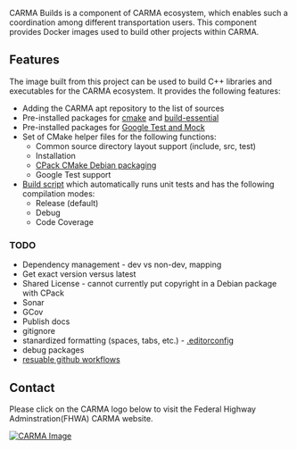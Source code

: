 CARMA Builds  is a component of CARMA ecosystem, which enables such a coordination among different transportation users. This component provides Docker images used to build other projects within CARMA.

## Features

The image built from this project can be used to build C++ libraries and executables for the CARMA ecosystem.  It provides the following features:

* Adding the CARMA apt repository to the list of sources
* Pre-installed packages for [cmake](https://cmake.org/) and [build-essential](https://packages.ubuntu.com/jammy/build-essential)
* Pre-installed packages for [Google Test and Mock](https://google.github.io/googletest/)
* Set of CMake helper files for the following functions:
  * Common source directory layout support (include, src, test)
  * Installation
  * [CPack CMake Debian packaging](https://cmake.org/cmake/help/latest/cpack_gen/deb.html)
  * Google Test support
* [Build script](scripts/build_script.sh) which automatically runs unit tests and has the following compilation modes:
  * Release (default)
  * Debug
  * Code Coverage

### TODO

* Dependency management - dev vs non-dev, mapping
* Get exact version versus latest
* Shared License - cannot currently put copyright in a Debian package with CPack
* Sonar
* GCov
* Publish docs
* gitignore
* stanardized formatting (spaces, tabs, etc.) - [.editorconfig](https://editorconfig.org/)
* debug packages
* [resuable github workflows](https://docs.github.com/en/actions/using-workflows/reusing-workflows)

## Contact
Please click on the CARMA logo below to visit the Federal Highway Adminstration(FHWA) CARMA website.

[![CARMA Image](https://raw.githubusercontent.com/usdot-fhwa-stol/CARMAPlatform/develop/docs/image/CARMA_icon.png)](https://highways.dot.gov/research/research-programs/operations/CARMA)
